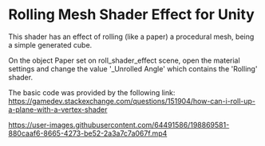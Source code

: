 # Rolling Mesh Shader Effect for Unity

This shader has an effect of rolling (like a paper) a procedural mesh, being a simple generated cube.

On the object Paper set on roll_shader_effect scene, open the material settings and change the value '_Unrolled Angle' which contains the 'Rolling' shader.

The basic code was provided by the following link:
https://gamedev.stackexchange.com/questions/151904/how-can-i-roll-up-a-plane-with-a-vertex-shader


https://user-images.githubusercontent.com/64491586/198869581-880caaf6-8665-4273-be52-2a3a7c7a067f.mp4

